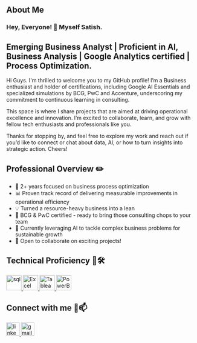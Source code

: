 ## About Me

<h3 align="left">Hey, Everyone! 👋 Myself Satish. </h3>


<h2 align="left">Emerging Business Analyst | Proficient in AI, Business Analysis | Google Analytics certified | Process Optimization.</h2>

<p align="left">Hi Guys. I'm thrilled to welcome you to my GitHub profile! I’m a Business enthusiast and holder of certifications, including Google AI Essentials and specialized simulations by BCG, PwC and Accenture, underscoring my commitment to continuous learning in consulting.</p>
<p align="left">This space is where I share projects that are aimed at driving operational excellence and innovation. I’m excited to collaborate, learn, and grow with fellow tech enthusiasts and professionals like you.</p>
<p align="left">Thanks for stopping by, and feel free to explore my work and reach out if you’d like to connect or chat about data, AI, or how to turn insights into strategic action. Cheers!</p>

## Professional Overview ✏️

- 🚀 2+ years focused on business process optimization
- 📊 Proven track record of delivering measurable improvements in operational efficiency
- 💡 Turned a resource-heavy business into a lean
- 🌱 BCG & PwC certified - ready to bring those consulting chops to your team
- 🤖 Currently leveraging AI to tackle complex business problems for sustainable growth
- 💞️ Open to collaborate on exciting projects!

## Technical Proficiency 💼🛠️

<div>
<a href="https://mysql.com/" target="_blank" rel="noreferrer"> <img src="https://cdn.jsdelivr.net/gh/devicons/devicon/icons/mysql/mysql-original-wordmark.svg" alt="sql" width="40" height="40"/> </a>
<a href="https://www.microsoft.com/en-us/microsoft-365/excel" target="_blank" rel="noreferrer"> <img src="https://img.icons8.com/color/48/microsoft-excel-2019--v1.png" alt="Excel" width="40" height="40"/> </a>
<a href="https://www.tableau.com/" target="_blank" rel="noreferrer"> <img src="https://img.icons8.com/color/48/tableau-software.png" alt="Tableau" width="40" height="40"/> </a>
<a href="https://app.powerbi.com/" target="_blank" rel="noreferrer"> <img src="https://img.icons8.com/color/48/power-bi.png" alt="PowerBI" width="40" height="40"/> </a>

## Connect with me 🤝📫

<div align="left">  
  <a href="https://www.linkedin.com/in/satishdangeti/" target="_blank"><img src="https://img.shields.io/static/v1?message=LinkedIn&logo=linkedin&label=&color=0077B5&logoColor=white&labelColor=&style=for-the-badge" height="35" alt="linkedin logo"  />
  <a href="mailto:satish.dangeti07@gmail.com"><img src="https://img.shields.io/static/v1?message=Gmail&logo=gmail&label=&color=D14836&logoColor=white&labelColor=&style=for-the-badge" height="35" alt="gmail logo"  />
</div>
